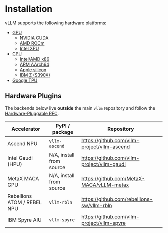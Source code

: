 # Installation

vLLM supports the following hardware platforms:

- [GPU](gpu.md)
    - [NVIDIA CUDA](gpu.md#nvidia-cuda)
    - [AMD ROCm](gpu.md#amd-rocm)
    - [Intel XPU](gpu.md#intel-xpu)
- [CPU](cpu.md)
    - [Intel/AMD x86](cpu.md#intelamd-x86)
    - [ARM AArch64](cpu.md#arm-aarch64)
    - [Apple silicon](cpu.md#apple-silicon)
    - [IBM Z (S390X)](cpu.md#ibm-z-s390x)
- [Google TPU](google_tpu.md)

## Hardware Plugins

The backends below live **outside** the main `vllm` repository and follow the
[Hardware-Pluggable RFC](../../design/plugin_system.md).

| Accelerator | PyPI / package | Repository |
|-------------|----------------|------------|
| Ascend NPU | `vllm-ascend` | <https://github.com/vllm-project/vllm-ascend> |
| Intel Gaudi (HPU) | N/A, install from source | <https://github.com/vllm-project/vllm-gaudi> |
| MetaX MACA GPU | N/A, install from source | <https://github.com/MetaX-MACA/vLLM-metax> |
| Rebellions ATOM / REBEL NPU | `vllm-rbln` | <https://github.com/rebellions-sw/vllm-rbln> |
| IBM Spyre AIU | `vllm-spyre` | <https://github.com/vllm-project/vllm-spyre> |
